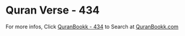 # Quran Verse - 434 

For more infos, Click [QuranBookk - 434](https://www.quranbookk.com/quran/search?q=434) to Search at [QuranBookk.com](http://quranbookk.com/)